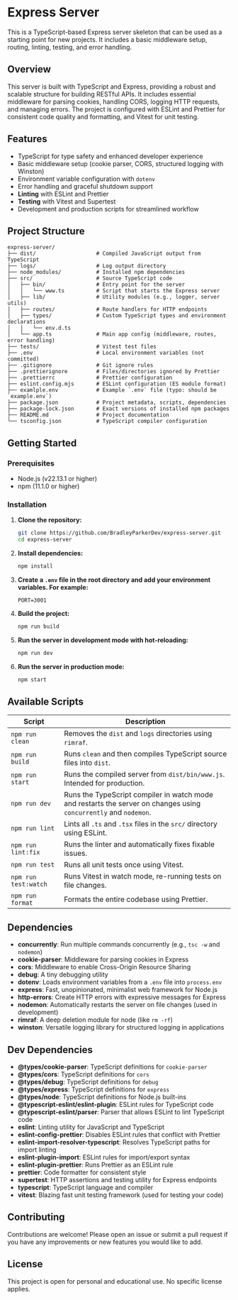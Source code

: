 # Express Server

This is a TypeScript-based Express server skeleton that can be used as a starting point for new projects. It includes a basic middleware setup, routing, linting, testing, and error handling.

## Overview

This server is built with TypeScript and Express, providing a robust and scalable structure for building RESTful APIs. It includes essential middleware for parsing cookies, handling CORS, logging HTTP requests, and managing errors. The project is configured with ESLint and Prettier for consistent code quality and formatting, and Vitest for unit testing.

## Features

- TypeScript for type safety and enhanced developer experience
- Basic middleware setup (cookie parser, CORS, structured logging with Winston)
- Environment variable configuration with `dotenv`
- Error handling and graceful shutdown support
- **Linting** with ESLint and Prettier
- **Testing** with Vitest and Supertest
- Development and production scripts for streamlined workflow

## Project Structure
```
express-server/
├── dist/                   # Compiled JavaScript output from TypeScript
├── logs/                   # Log output directory
├── node_modules/           # Installed npm dependencies
├── src/                    # Source TypeScript code
│   ├── bin/                # Entry point for the server
│   │   └── www.ts          # Script that starts the Express server
│   ├── lib/                # Utility modules (e.g., logger, server utils)
│   ├── routes/             # Route handlers for HTTP endpoints
│   ├── types/              # Custom TypeScript types and environment declarations
│   │   └── env.d.ts
│   └── app.ts              # Main app config (middleware, routes, error handling)
├── tests/                  # Vitest test files
├── .env                    # Local environment variables (not committed)
├── .gitignore              # Git ignore rules
├── .prettierignore         # Files/directories ignored by Prettier
├── .prettierrc             # Prettier configuration
├── eslint.config.mjs       # ESLint configuration (ES module format)
├── examlple.env            # Example `.env` file (typo: should be `example.env`)
├── package.json            # Project metadata, scripts, dependencies
├── package-lock.json       # Exact versions of installed npm packages
├── README.md               # Project documentation
└── tsconfig.json           # TypeScript compiler configuration
```

## Getting Started

### Prerequisites

- Node.js (v22.13.1 or higher)
- npm (11.1.0 or higher)

### Installation

1. **Clone the repository:**

    ```sh
    git clone https://github.com/BradleyParkerDev/express-server.git
    cd express-server
    ```

2. **Install dependencies:**

    ```sh
    npm install
    ```

3. **Create a `.env` file in the root directory and add your environment variables. For example:**

    ```env
    PORT=3001
    ```

4. **Build the project:**

    ```sh
    npm run build
    ```

5. **Run the server in development mode with hot-reloading:**

    ```sh
    npm run dev
    ```

6. **Run the server in production mode:**

    ```sh
    npm start
    ```

## Available Scripts

| Script             | Description                                                                 |
|------------------------|-----------------------------------------------------------------------------|
| `npm run clean`    | Removes the `dist` and `logs` directories using `rimraf`.                  |
| `npm run build`    | Runs `clean` and then compiles TypeScript source files into `dist`.        |
| `npm run start`    | Runs the compiled server from `dist/bin/www.js`. Intended for production.  |
| `npm run dev`      | Runs the TypeScript compiler in watch mode and restarts the server on changes using `concurrently` and `nodemon`. |
| `npm run lint`     | Lints all `.ts` and `.tsx` files in the `src/` directory using ESLint.     |
| `npm run lint:fix` | Runs the linter and automatically fixes fixable issues.                    |
| `npm run test`     | Runs all unit tests once using Vitest.                                     |
| `npm run test:watch` | Runs Vitest in watch mode, re-running tests on file changes.             |
| `npm run format`   | Formats the entire codebase using Prettier.                                |

## Dependencies

- **concurrently**: Run multiple commands concurrently (e.g., `tsc -w` and `nodemon`)
- **cookie-parser**: Middleware for parsing cookies in Express
- **cors**: Middleware to enable Cross-Origin Resource Sharing
- **debug**: A tiny debugging utility
- **dotenv**: Loads environment variables from a `.env` file into `process.env`
- **express**: Fast, unopinionated, minimalist web framework for Node.js
- **http-errors**: Create HTTP errors with expressive messages for Express
- **nodemon**: Automatically restarts the server on file changes (used in development)
- **rimraf**: A deep deletion module for node (like `rm -rf`)
- **winston**: Versatile logging library for structured logging in applications

## Dev Dependencies

- **@types/cookie-parser**: TypeScript definitions for `cookie-parser`
- **@types/cors**: TypeScript definitions for `cors`
- **@types/debug**: TypeScript definitions for `debug`
- **@types/express**: TypeScript definitions for `express`
- **@types/node**: TypeScript definitions for Node.js built-ins
- **@typescript-eslint/eslint-plugin**: ESLint rules for TypeScript code
- **@typescript-eslint/parser**: Parser that allows ESLint to lint TypeScript code
- **eslint**: Linting utility for JavaScript and TypeScript
- **eslint-config-prettier**: Disables ESLint rules that conflict with Prettier
- **eslint-import-resolver-typescript**: Resolves TypeScript paths for import linting
- **eslint-plugin-import**: ESLint rules for import/export syntax
- **eslint-plugin-prettier**: Runs Prettier as an ESLint rule
- **prettier**: Code formatter for consistent style
- **supertest**: HTTP assertions and testing utility for Express endpoints
- **typescript**: TypeScript language and compiler
- **vitest**: Blazing fast unit testing framework (used for testing your code)

## Contributing

Contributions are welcome! Please open an issue or submit a pull request if you have any improvements or new features you would like to add.

## License

This project is open for personal and educational use. No specific license applies.
